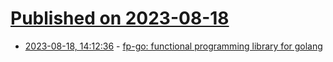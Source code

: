 # [Published on 2023-08-18](index.md)

* [2023-08-18, 14:12:36](https://lobste.rs/s/7zhqpl/fp_go_functional_programming_library_for) - [fp-go: functional programming library for golang](https://github.com/IBM/fp-go)
